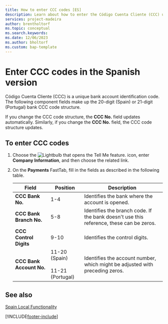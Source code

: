 ```yaml
---
title: How to enter CCC codes [ES]
description: Learn about how to enter the Código Cuenta Cliente (CCC) unique bank account identification code using the Spanish version of Business Central.
services: project-madeira 
author: brentholtorf
ms.topic: conceptual
ms.search.keywords:
ms.date: 12/06/2023
ms.author: bholtorf
ms.custom: bap-template
---
```

# Enter CCC codes in the Spanish version

Código Cuenta Cliente (CCC) is a unique bank account identification code. The following component fields make up the 20-digit (Spain) or 21-digit (Portugal) bank CCC code structure.  

If you change the CCC code structure, the **CCC No.** field updates automatically. Similarly, if you change the **CCC No.** field, the CCC code structure updates.  

## To enter CCC codes  

1. Choose the ![Lightbulb that opens the Tell Me feature.](../../media/ui-search/search_small.png "Tell me what you want to do") icon, enter **Company Information**, and then choose the related link.  
2. On the **Payments** FastTab, fill in the fields as described in the following table.  

    |Field|Position|Description|  
    |---------------------------------|--------------|---------------------------------------|  
    |**CCC Bank No.**|1-4|Identifies the bank where the account is opened.|  
    |**CCC Bank Branch No.**|5-8|Identifies the branch code. If the bank doesn't use this reference, these can be zeros.|  
    |**CCC Control Digits**|9-10|Identifies the control digits.|  
    |**CCC Bank Account No.**|11-20 (Spain)<br><br> 11-21 (Portugal)|Identifies the account number, which might be adjusted with preceding zeros.|  

## See also  

[Spain Local Functionality](spain-local-functionality.md)


[!INCLUDE[footer-include](../../includes/footer-banner.md)]
